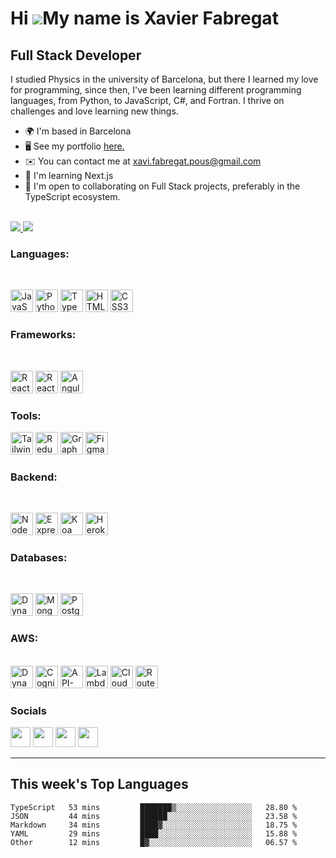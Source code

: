Hi ![](https://user-images.githubusercontent.com/18350557/176309783-0785949b-9127-417c-8b55-ab5a4333674e.gif)My name is Xavier Fabregat
=======================================================================================================================================

Full Stack Developer
--------------------

I studied Physics in the university of Barcelona, but there I learned my love for programming, since then, I've been learning different programming languages, from Python, to JavaScript, C#, and Fortran. I thrive on challenges and love learning new things.

*   🌍  I'm based in Barcelona
*   🖥️  See my portfolio [here.](http://xavifabregat.com)
*   ✉️  You can contact me at [xavi.fabregat.pous@gmail.com](mailto:xavi.fabregat.pous@gmail.com)
*   🧠  I'm learning Next.js
*   🤝  I'm open to collaborating on Full Stack projects, preferably in the TypeScript ecosystem.
<br/>
<a href="https://www.twitter.com/XaviFabregat98" target="_blank" rel="noreferrer">
  <img src="https://img.shields.io/twitter/follow/XaviFabregat98?logo=twitter&style=for-the-badge&color=0891b2&labelColor=1c1917"/>
</a>
<a href="https://www.github.com/XavierFabregat" target="_blank" rel="noreferrer">
  <img src="https://img.shields.io/github/followers/XavierFabregat?logo=github&style=for-the-badge&color=0891b2&labelColor=1c1917" />
</a>

### Languages: 
<br />
<p align="left">
<a href="https://developer.mozilla.org/en-US/docs/Web/JavaScript" target="_blank" rel="noreferrer"><img src="https://raw.githubusercontent.com/danielcranney/readme-generator/main/public/icons/skills/javascript-colored.svg" width="36" height="36" alt="JavaScript" /></a>
<a href="https://www.python.org/" target="_blank" rel="noreferrer"><img src="https://raw.githubusercontent.com/danielcranney/readme-generator/main/public/icons/skills/python-colored.svg" width="36" height="36" alt="Python" /></a>
<a href="https://www.typescriptlang.org/" target="_blank" rel="noreferrer"><img src="https://raw.githubusercontent.com/danielcranney/readme-generator/main/public/icons/skills/typescript-colored.svg" width="36" height="36" alt="TypeScript" /></a>
<a href="https://developer.mozilla.org/en-US/docs/Glossary/HTML5" target="_blank" rel="noreferrer"><img src="https://raw.githubusercontent.com/danielcranney/readme-generator/main/public/icons/skills/html5-colored.svg" width="36" height="36" alt="HTML5" /></a>
<a href="https://www.w3.org/TR/CSS/#css" target="_blank" rel="noreferrer"><img src="https://raw.githubusercontent.com/danielcranney/readme-generator/main/public/icons/skills/css3-colored.svg" width="36" height="36" alt="CSS3" /></a>
</p>

### Frameworks: 
<br />
<p align="left">
<a href="https://reactjs.org/" target="_blank" rel="noreferrer"><img src="https://raw.githubusercontent.com/danielcranney/readme-generator/main/public/icons/skills/react-colored.svg" width="36" height="36" alt="React" /></a>
<a href="https://reactnative.dev/" target="_blank" rel="noreferrer"><img src="https://cdn.worldvectorlogo.com/logos/react-native-1.svg" width="36" height="36" alt="ReactNative" /></a>
<a href="https://angular.io/" target="_blank" rel="noreferrer"><img src="https://raw.githubusercontent.com/danielcranney/readme-generator/main/public/icons/skills/angularjs-colored.svg" width="36" height="36" alt="Angular" /></a>
</p>

### Tools: 
<p align="left">
<a href="https://tailwindcss.com/" target="_blank" rel="noreferrer"><img src="https://raw.githubusercontent.com/danielcranney/readme-generator/main/public/icons/skills/tailwindcss-colored.svg" width="36" height="36" alt="TailwindCSS" /></a>
<a href="https://redux.js.org/" target="_blank" rel="noreferrer"><img src="https://raw.githubusercontent.com/danielcranney/readme-generator/main/public/icons/skills/redux-colored.svg" width="36" height="36" alt="Redux" /></a>
<a href="https://graphql.org/" target="_blank" rel="noreferrer"><img src="https://raw.githubusercontent.com/danielcranney/readme-generator/main/public/icons/skills/graphql-colored.svg" width="36" height="36" alt="GraphQL" /></a>
<a href="https://www.figma.com/" target="_blank" rel="noreferrer"><img src="https://raw.githubusercontent.com/danielcranney/readme-generator/main/public/icons/skills/figma-colored.svg" width="36" height="36" alt="Figma" /></a>
</p>  

### Backend: 
<br />
<p align="left">
<a href="https://nodejs.org/en/" target="_blank" rel="noreferrer"><img src="https://raw.githubusercontent.com/danielcranney/readme-generator/main/public/icons/skills/nodejs-colored.svg" width="36" height="36" alt="NodeJS" /></a>
<a href="https://expressjs.com/" target="_blank" rel="noreferrer"><img src="https://cdn.worldvectorlogo.com/logos/express-109.svg" width="36" height="36" alt="Express" /></a>
<a href="https://koajs.com/" target="_blank" rel="noreferrer"><img src="https://cdn.worldvectorlogo.com/logos/koa-1.svg" width="36" height="36" alt="Koa" /></a>
<a href="https://www.heroku.com/" target="_blank" rel="noreferrer"><img src="https://raw.githubusercontent.com/danielcranney/readme-generator/main/public/icons/skills/heroku-colored.svg" width="36" height="36" alt="Heroku" /></a>
</p>

### Databases: 
<br />
<p align="left">
<a href="https://aws.amazon.com/dynamodb/" target="_blank" rel="noreferrer"><img src="https://cdn.worldvectorlogo.com/logos/aws-dynamodb.svg" width="36" height="36" alt="DynamoDB" /></a>
<a href="https://www.mongodb.com/" target="_blank" rel="noreferrer"><img src="https://raw.githubusercontent.com/danielcranney/readme-generator/main/public/icons/skills/mongodb-colored.svg" width="36" height="36" alt="MongoDB" /></a>
<a href="https://www.postgresql.org/" target="_blank" rel="noreferrer"><img src="https://raw.githubusercontent.com/danielcranney/readme-generator/main/public/icons/skills/postgresql-colored.svg" width="36" height="36" alt="PostgreSQL" /></a>
</p>

### AWS:
<br />
<a href="https://aws.amazon.com/dynamodb/" target="_blank" rel="noreferrer"><img src="https://cdn.worldvectorlogo.com/logos/aws-dynamodb.svg" width="36" height="36" alt="DynamoDB" /></a>
<a href="https://aws.amazon.com/cognito/" target="_blank" rel="noreferrer"><img src="https://cdn.worldvectorlogo.com/logos/aws-cognito.svg" width="36" height="36" alt="Cognito" /></a>
<a href="https://aws.amazon.com/api-gateway/" target="_blank" rel="noreferrer"><img src="https://cdn.worldvectorlogo.com/logos/aws-api-gateway.svg" width="36" height="36" alt="API-Gateway" /></a>
<a href="https://aws.amazon.com/lambda/" target="_blank" rel="noreferrer"><img src="https://cdn.worldvectorlogo.com/logos/aws-lambda.svg" width="36" height="36" alt="Lambda" /></a>
<a href="https://aws.amazon.com/cloudfront/" target="_blank" rel="noreferrer"><img src="https://cdn.worldvectorlogo.com/logos/aws-cloudfront.svg" width="36" height="36" alt="CloudFront" /></a>
<a href="https://aws.amazon.com/route-53/" target="_blank" rel="noreferrer"><img src="https://cdn.worldvectorlogo.com/logos/aws-route53.svg" width="36" height="36" alt="Route-53" /></a>
</p>
                    

### Socials
                  
<p align="left"> <a href="https://www.github.com/XavierFabregat" target="_blank" rel="noreferrer"><img src="https://cdn.worldvectorlogo.com/logos/github-icon-1.svg" width="32" height="32" /></a> <a href="https://www.linkedin.com/in/xavier-fabregat-0a198a231/" target="_blank" rel="noreferrer"><img src="https://raw.githubusercontent.com/danielcranney/readme-generator/main/public/icons/socials/linkedin.svg" width="32" height="32" /></a> <a href="https://www.stackoverflow.com/users/18531351/xavier-fabregat-pous" target="_blank" rel="noreferrer"><img src="https://raw.githubusercontent.com/danielcranney/readme-generator/main/public/icons/socials/stackoverflow.svg" width="32" height="32" /></a> <a href="https://www.twitter.com/XaviFabregat98" target="_blank" rel="noreferrer"><img src="https://raw.githubusercontent.com/danielcranney/readme-generator/main/public/icons/socials/twitter.svg" width="32" height="32" /></a></p>

---

## This week's Top Languages
<!--START_SECTION:waka-->

```text
TypeScript   53 mins         ███████▒░░░░░░░░░░░░░░░░░   28.80 %
JSON         44 mins         ██████░░░░░░░░░░░░░░░░░░░   23.58 %
Markdown     34 mins         ████▓░░░░░░░░░░░░░░░░░░░░   18.75 %
YAML         29 mins         ████░░░░░░░░░░░░░░░░░░░░░   15.88 %
Other        12 mins         █▓░░░░░░░░░░░░░░░░░░░░░░░   06.57 %
```

<!--END_SECTION:waka-->


